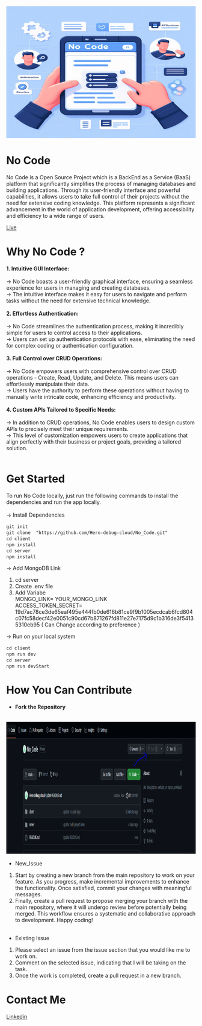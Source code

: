 <img  src="./client/public/no_code.jpg" alt="no code logo" width="840" height="350">

# No Code
No Code is a Open Source Project which is a BackEnd as a Service (BaaS) platform that significantly simplifies the process of managing databases and building applications. Through its user-friendly interface and powerful capabilities, it allows users to take full control of their projects without the need for extensive coding knowledge. This platform represents a significant advancement in the world of application development, offering accessibility and efficiency to a wide range of users.

[Live](https://master.d3h9ftnmkicd5f.amplifyapp.com/)

# Why No Code ? 
**1. Intuitive GUI Interface:** <br/><br/>
 -> No Code boasts a user-friendly graphical interface, ensuring a seamless experience for users in managing and creating databases. <br/>
 -> The intuitive interface makes it easy for users to navigate and perform tasks without the need for extensive technical knowledge. <br/><br/>
**2. Effortless Authentication:** <br/><br/>
 -> No Code streamlines the authentication process, making it incredibly simple for users to control access to their applications. <br/>
 -> Users can set up authentication protocols with ease, eliminating the need for complex coding or authentication configuration. <br/><br/>
**3. Full Control over CRUD Operations:** <br/><br/>
 -> No Code empowers users with comprehensive control over CRUD operations - Create, Read, Update, and Delete. This means users can effortlessly manipulate their data. <br/>
 -> Users have the authority to perform these operations without having to manually write intricate code, enhancing efficiency and productivity. <br/><br/>
**4. Custom APIs Tailored to Specific Needs:** <br/><br/>
 -> In addition to CRUD operations, No Code enables users to design custom APIs to precisely meet their unique requirements. <br/>
 -> This level of customization empowers users to create applications that align perfectly with their business or project goals, providing a tailored solution.<br/><br/>

 # Get Started
 To run No Code locally, just run the following commands to install the dependencies and run the app locally. <br/><br/>
-> Install Dependencies <br/>
```
git init
git clone  "https://github.com/Hero-debug-cloud/No_Code.git"
cd client
npm install
cd server
npm install
```
-> Add MongoDB Link
1. cd server
2. Create .env file
3. Add Variabe <Br/>
   MONGO_LINK= YOUR_MONGO_LINK <Br/>
   ACCESS_TOKEN_SECRET= 19d7ac78ce3de65eaf495e444fb0de616b81ce9f9b1005ecdcab6fcd804c07fc58decf42e0051c90cd67b871267fd811e27e7175d9c1b316de3f54135310eb95 ( Can Change according to preference )

-> Run on your local system
```
cd client
npm run dev
cd server
npm run devStart
```
# How You Can Contribute
 * **Fork the Repository**
 <br/>
<img  src="./client/public/fork.PNG" alt="no code logo" width="840" height="350"> <br/>

* New_Issue 
 1. Start by creating a new branch from the main repository to work on your feature. As you progress, make incremental improvements to enhance the functionality. Once satisfied, commit your changes with 
    meaningful messages. <br/>
 2. Finally, create a pull request to propose merging your branch with the main repository, where it will undergo review before potentially being merged. This workflow ensures a systematic and collaborative 
    approach to development. Happy coding! <br/><br/>

* Existing Issue
1. Please select an issue from the issue section that you would like me to work on. <br/>
2. Comment on the selected issue, indicating that I will be taking on the task. <br/>
3. Once the work is completed, create a pull request in a new branch. <br/>

# Contact Me
[Linkedin](https://www.linkedin.com/in/vinay-chandola)
